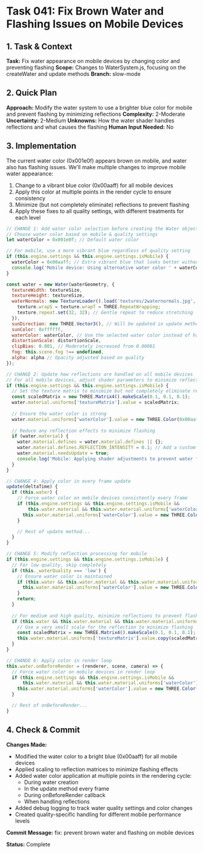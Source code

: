 # Task 041: Fix Brown Water and Flashing Issues on Mobile Devices

## 1. Task & Context
**Task:** Fix water appearance on mobile devices by changing color and preventing flashing
**Scope:** Changes to WaterSystem.js, focusing on the createWater and update methods
**Branch:** slow-mode

## 2. Quick Plan
**Approach:** Modify the water system to use a brighter blue color for mobile and prevent flashing by minimizing reflections
**Complexity:** 2-Moderate
**Uncertainty:** 2-Medium
**Unknowns:** How the water shader handles reflections and what causes the flashing
**Human Input Needed:** No

## 3. Implementation
The current water color (0x001e0f) appears brown on mobile, and water also has flashing issues. We'll make multiple changes to improve mobile water appearance:

1. Change to a vibrant blue color (0x00aaff) for all mobile devices
2. Apply this color at multiple points in the render cycle to ensure consistency
3. Minimize (but not completely eliminate) reflections to prevent flashing
4. Apply these fixes to all quality settings, with different treatments for each level

```javascript
// CHANGE 1: Add water color selection before creating the Water object
// Choose water color based on mobile & quality settings
let waterColor = 0x001e0f; // Default water color

// For mobile, use a more vibrant blue regardless of quality setting
if (this.engine.settings && this.engine.settings.isMobile) {
  waterColor = 0x00aaff; // Extra vibrant blue that looks better without reflections
  console.log('Mobile device: Using alternative water color ' + waterColor.toString(16));
}

const water = new Water(waterGeometry, {
  textureWidth: textureSize,
  textureHeight: textureSize,
  waterNormals: new TextureLoader().load('textures/2waternormals.jpg', function (texture) {
    texture.wrapS = texture.wrapT = THREE.RepeatWrapping;
    texture.repeat.set(32, 32); // Gentle repeat to reduce stretching
  }),
  sunDirection: new THREE.Vector3(), // Will be updated in update method
  sunColor: 0xffffff,
  waterColor: waterColor, // Use the selected water color instead of hardcoded 0x001e0f
  distortionScale: distortionScale,
  clipBias: 0.001, // Moderately increased from 0.00001
  fog: this.scene.fog !== undefined,
  alpha: alpha // Opacity adjusted based on quality
});

// CHANGE 2: Update how reflections are handled on all mobile devices
// For all mobile devices, adjust shader parameters to minimize reflection issues
if (this.engine.settings && this.engine.settings.isMobile) {
  // Set the texture matrix to minimize but not completely eliminate reflections
  const scaledMatrix = new THREE.Matrix4().makeScale(0.1, 0.1, 0.1);
  water.material.uniforms['textureMatrix'].value = scaledMatrix;
  
  // Ensure the water color is strong
  water.material.uniforms['waterColor'].value = new THREE.Color(0x00aaff);
  
  // Reduce any reflection effects to minimize flashing
  if (water.material) {
    water.material.defines = water.material.defines || {};
    water.material.defines.REFLECTION_INTENSITY = 0.1; // Add a custom define for shader
    water.material.needsUpdate = true;
    console.log('Mobile: Applying shader adjustments to prevent water flashing');
  }
}

// CHANGE 4: Apply color in every frame update
update(deltaTime) {
  if (this.water) {
    // Force water color on mobile devices consistently every frame
    if (this.engine.settings && this.engine.settings.isMobile && 
        this.water.material && this.water.material.uniforms['waterColor']) {
      this.water.material.uniforms['waterColor'].value = new THREE.Color(0x00aaff);
    }

    // Rest of update method...
  }
}

// CHANGE 5: Modify reflection processing for mobile
if (this.engine.settings && this.engine.settings.isMobile) {
  // For low quality, skip completely
  if (this._waterQuality === 'low') {
    // Ensure water color is maintained
    if (this.water && this.water.material && this.water.material.uniforms['waterColor']) {
      this.water.material.uniforms['waterColor'].value = new THREE.Color(0x00aaff);
    }
    return;
  }
  
  // For medium and high quality, minimize reflections to prevent flashing
  if (this.water && this.water.material && this.water.material.uniforms['textureMatrix']) {
    // Use a very small scale for the reflection to minimize flashing
    const scaledMatrix = new THREE.Matrix4().makeScale(0.1, 0.1, 0.1);
    this.water.material.uniforms['textureMatrix'].value.copy(scaledMatrix);
  }
}

// CHANGE 6: Apply color in render loop
this.water.onBeforeRender = (renderer, scene, camera) => {
  // Force water color on mobile devices in render loop
  if (this.engine.settings && this.engine.settings.isMobile && 
      this.water.material && this.water.material.uniforms['waterColor']) {
    this.water.material.uniforms['waterColor'].value = new THREE.Color(0x00aaff);
  }

  // Rest of onBeforeRender...
}
```

## 4. Check & Commit
**Changes Made:**
- Modified the water color to a bright blue (0x00aaff) for all mobile devices
- Applied scaling to reflection matrices to minimize flashing effects
- Added water color application at multiple points in the rendering cycle:
  - During water creation
  - In the update method every frame
  - During onBeforeRender callback
  - When handling reflections
- Added debug logging to track water quality settings and color changes
- Created quality-specific handling for different mobile performance levels

**Commit Message:** fix: prevent brown water and flashing on mobile devices

**Status:** Complete
